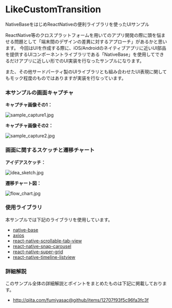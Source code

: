 # LikeCustomTransition
NativeBaseをはじめReactNativeの便利ライブラリを使ったUIサンプル

ReactNative等のクロスプラットフォームを用いてのアプリ開発の際に頭を悩ませる問題として「端末間のデザインの差異に対するアプローチ」があるかと思います。
今回はUIを作成する際に、iOS/Androidのネイティブアプリに近いUI部品を提供するUIコンポーネントライブラリである「NativeBase」を使用してできるだけアプリに近しい形でのUI実装を行なったサンプルになります。

また、その他サードパーティ製のUIライブラリとも組み合わせたUI表現に関してもモック程度のものではありますが実装を行なっています。

### 本サンプルの画面キャプチャ

__キャプチャ画像その1：__

![sample_capture1.jpg](https://qiita-image-store.s3.amazonaws.com/0/17400/7dcfe7ea-83fc-e599-0b94-3fd3648f29b6.jpeg)

__キャプチャ画像その2：__

![sample_capture2.jpg](https://qiita-image-store.s3.amazonaws.com/0/17400/256bb32f-e3d7-5ab1-a2d8-3a130f12da39.jpeg)


### 画面に関するスケッチと遷移チャート

__アイデアスケッチ：__

![idea_sketch.jpg](https://qiita-image-store.s3.amazonaws.com/0/17400/0e698d22-b003-0a6b-5176-c115856bbd56.jpeg)

__遷移チャート図：__

![flow_chart.jpg](https://qiita-image-store.s3.amazonaws.com/0/17400/8abdeff5-e64d-801c-0359-9d798272a068.jpeg)

### 使用ライブラリ

本サンプルでは下記のライブラリを使用しています。

+ [native-base](https://github.com/GeekyAnts/NativeBase)
+ [axios](https://github.com/mzabriskie/axios)
+ [react-native-scrollable-tab-view](https://github.com/skv-headless/react-native-scrollable-tab-view)
+ [react-native-snap-carousel](https://github.com/archriss/react-native-snap-carousel)
+ [react-native-super-grid](https://github.com/saleel97/react-native-super-grid)
+ [react-native-timeline-listview](https://github.com/thegamenicorus/react-native-timeline-listview)

### 詳細解説

このサンプル全体の詳細解説とポイントをまとめたものは下記に掲載しております。
+ http://qiita.com/fumiyasac@github/items/12707f93f5c96fa3fc3f
